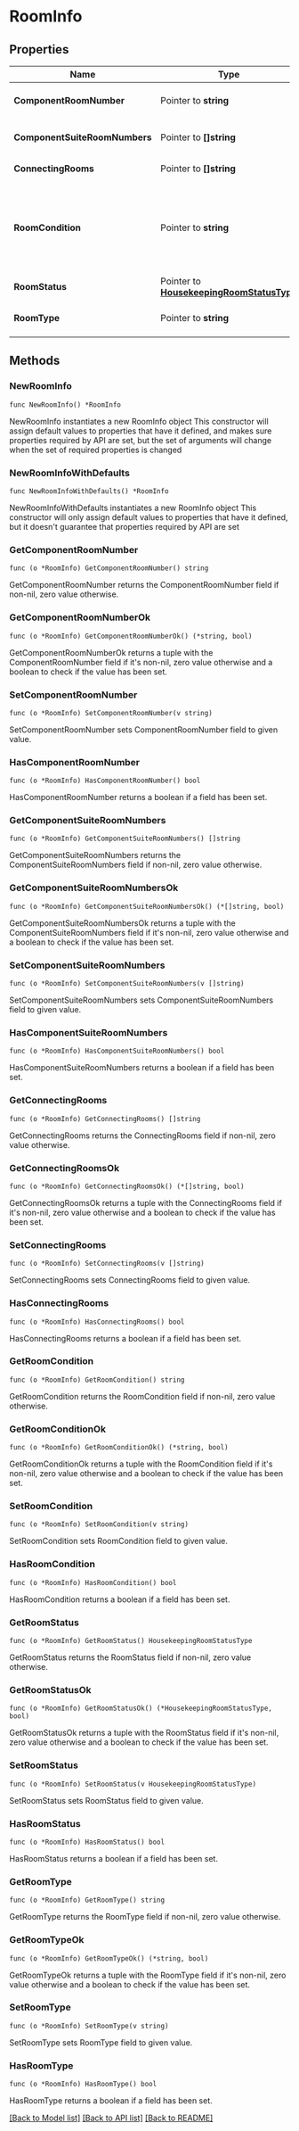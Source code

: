 # RoomInfo

## Properties

Name | Type | Description | Notes
------------ | ------------- | ------------- | -------------
**ComponentRoomNumber** | Pointer to **string** | Component Room Number. | [optional] 
**ComponentSuiteRoomNumbers** | Pointer to **[]string** | Component Suite Room Numbers. | [optional] 
**ConnectingRooms** | Pointer to **[]string** | Room number. | [optional] 
**RoomCondition** | Pointer to **string** | Room Condition information if the room has an associated Room Condition. | [optional] 
**RoomStatus** | Pointer to [**HousekeepingRoomStatusType**](HousekeepingRoomStatusType.md) |  | [optional] 
**RoomType** | Pointer to **string** | Room Type of the Room. | [optional] 

## Methods

### NewRoomInfo

`func NewRoomInfo() *RoomInfo`

NewRoomInfo instantiates a new RoomInfo object
This constructor will assign default values to properties that have it defined,
and makes sure properties required by API are set, but the set of arguments
will change when the set of required properties is changed

### NewRoomInfoWithDefaults

`func NewRoomInfoWithDefaults() *RoomInfo`

NewRoomInfoWithDefaults instantiates a new RoomInfo object
This constructor will only assign default values to properties that have it defined,
but it doesn't guarantee that properties required by API are set

### GetComponentRoomNumber

`func (o *RoomInfo) GetComponentRoomNumber() string`

GetComponentRoomNumber returns the ComponentRoomNumber field if non-nil, zero value otherwise.

### GetComponentRoomNumberOk

`func (o *RoomInfo) GetComponentRoomNumberOk() (*string, bool)`

GetComponentRoomNumberOk returns a tuple with the ComponentRoomNumber field if it's non-nil, zero value otherwise
and a boolean to check if the value has been set.

### SetComponentRoomNumber

`func (o *RoomInfo) SetComponentRoomNumber(v string)`

SetComponentRoomNumber sets ComponentRoomNumber field to given value.

### HasComponentRoomNumber

`func (o *RoomInfo) HasComponentRoomNumber() bool`

HasComponentRoomNumber returns a boolean if a field has been set.

### GetComponentSuiteRoomNumbers

`func (o *RoomInfo) GetComponentSuiteRoomNumbers() []string`

GetComponentSuiteRoomNumbers returns the ComponentSuiteRoomNumbers field if non-nil, zero value otherwise.

### GetComponentSuiteRoomNumbersOk

`func (o *RoomInfo) GetComponentSuiteRoomNumbersOk() (*[]string, bool)`

GetComponentSuiteRoomNumbersOk returns a tuple with the ComponentSuiteRoomNumbers field if it's non-nil, zero value otherwise
and a boolean to check if the value has been set.

### SetComponentSuiteRoomNumbers

`func (o *RoomInfo) SetComponentSuiteRoomNumbers(v []string)`

SetComponentSuiteRoomNumbers sets ComponentSuiteRoomNumbers field to given value.

### HasComponentSuiteRoomNumbers

`func (o *RoomInfo) HasComponentSuiteRoomNumbers() bool`

HasComponentSuiteRoomNumbers returns a boolean if a field has been set.

### GetConnectingRooms

`func (o *RoomInfo) GetConnectingRooms() []string`

GetConnectingRooms returns the ConnectingRooms field if non-nil, zero value otherwise.

### GetConnectingRoomsOk

`func (o *RoomInfo) GetConnectingRoomsOk() (*[]string, bool)`

GetConnectingRoomsOk returns a tuple with the ConnectingRooms field if it's non-nil, zero value otherwise
and a boolean to check if the value has been set.

### SetConnectingRooms

`func (o *RoomInfo) SetConnectingRooms(v []string)`

SetConnectingRooms sets ConnectingRooms field to given value.

### HasConnectingRooms

`func (o *RoomInfo) HasConnectingRooms() bool`

HasConnectingRooms returns a boolean if a field has been set.

### GetRoomCondition

`func (o *RoomInfo) GetRoomCondition() string`

GetRoomCondition returns the RoomCondition field if non-nil, zero value otherwise.

### GetRoomConditionOk

`func (o *RoomInfo) GetRoomConditionOk() (*string, bool)`

GetRoomConditionOk returns a tuple with the RoomCondition field if it's non-nil, zero value otherwise
and a boolean to check if the value has been set.

### SetRoomCondition

`func (o *RoomInfo) SetRoomCondition(v string)`

SetRoomCondition sets RoomCondition field to given value.

### HasRoomCondition

`func (o *RoomInfo) HasRoomCondition() bool`

HasRoomCondition returns a boolean if a field has been set.

### GetRoomStatus

`func (o *RoomInfo) GetRoomStatus() HousekeepingRoomStatusType`

GetRoomStatus returns the RoomStatus field if non-nil, zero value otherwise.

### GetRoomStatusOk

`func (o *RoomInfo) GetRoomStatusOk() (*HousekeepingRoomStatusType, bool)`

GetRoomStatusOk returns a tuple with the RoomStatus field if it's non-nil, zero value otherwise
and a boolean to check if the value has been set.

### SetRoomStatus

`func (o *RoomInfo) SetRoomStatus(v HousekeepingRoomStatusType)`

SetRoomStatus sets RoomStatus field to given value.

### HasRoomStatus

`func (o *RoomInfo) HasRoomStatus() bool`

HasRoomStatus returns a boolean if a field has been set.

### GetRoomType

`func (o *RoomInfo) GetRoomType() string`

GetRoomType returns the RoomType field if non-nil, zero value otherwise.

### GetRoomTypeOk

`func (o *RoomInfo) GetRoomTypeOk() (*string, bool)`

GetRoomTypeOk returns a tuple with the RoomType field if it's non-nil, zero value otherwise
and a boolean to check if the value has been set.

### SetRoomType

`func (o *RoomInfo) SetRoomType(v string)`

SetRoomType sets RoomType field to given value.

### HasRoomType

`func (o *RoomInfo) HasRoomType() bool`

HasRoomType returns a boolean if a field has been set.


[[Back to Model list]](../README.md#documentation-for-models) [[Back to API list]](../README.md#documentation-for-api-endpoints) [[Back to README]](../README.md)


